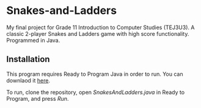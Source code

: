 # Snakes-and-Ladders
My final project for Grade 11 Introduction to Computer Studies (TEJ3U3). A classic 2-player Snakes and Ladders game with high score functionality. Programmed in Java.

## Installation
This program requires Ready to Program Java in order to run. You can downlaod it [here](http://compsci.ca/holtsoft/).

To run, clone the repository, open *SnakesAndLadders.java* in Ready to Program, and press *Run*.
